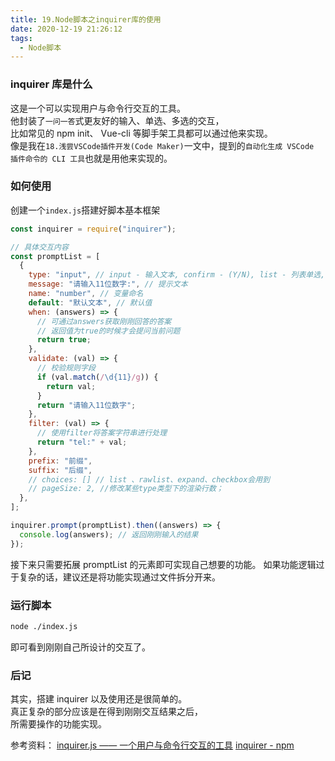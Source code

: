 ```yaml
---
title: 19.Node脚本之inquirer库的使用
date: 2020-12-19 21:26:12
tags:
  - Node脚本
---
```


### inquirer 库是什么

这是一个可以实现用户与命令行交互的工具。  
他封装了`一问一答`式更友好的输入、单选、多选的交互，  
比如常见的 npm init、 Vue-cli 等脚手架工具都可以通过他来实现。  
像是我在`18.浅尝VSCode插件开发(Code Maker)`一文中，提到的`自动化生成 VSCode 插件命令的 CLI 工具`也就是用他来实现的。

<!-- more -->

### 如何使用

创建一个`index.js`搭建好脚本基本框架

```js
const inquirer = require("inquirer");

// 具体交互内容
const promptList = [
  {
    type: "input", // input - 输入文本, confirm - (Y/N), list - 列表单选, rawlist - 输入数字单选列表, expand - key值快速选择列表, checkbox - 多选, password - 密文, editor - 编译器长文本
    message: "请输入11位数字:", // 提示文本
    name: "number", // 变量命名
    default: "默认文本", // 默认值
    when: (answers) => {
      // 可通过answers获取刚刚回答的答案
      // 返回值为true的时候才会提问当前问题
      return true;
    },
    validate: (val) => {
      // 校验规则字段
      if (val.match(/\d{11}/g)) {
        return val;
      }
      return "请输入11位数字";
    },
    filter: (val) => {
      // 使用filter将答案字符串进行处理
      return "tel:" + val;
    },
    prefix: "前缀",
    suffix: "后缀",
    // choices: [] // list 、rawlist、expand、checkbox会用到
    // pageSize: 2, //修改某些type类型下的渲染行数；
  },
];

inquirer.prompt(promptList).then((answers) => {
  console.log(answers); // 返回刚刚输入的结果
});
```

接下来只需要拓展 promptList 的元素即可实现自己想要的功能。
如果功能逻辑过于复杂的话，建议还是将功能实现通过文件拆分开来。

### 运行脚本

```bash
node ./index.js
```

即可看到刚刚自己所设计的交互了。

### 后记

其实，搭建 inquirer 以及使用还是很简单的。  
真正复杂的部分应该是在得到刚刚交互结果之后，  
所需要操作的功能实现。

参考资料：
[inquirer.js —— 一个用户与命令行交互的工具](https://blog.csdn.net/qq_26733915/article/details/80461257)
[inquirer - npm](https://www.npmjs.com/package/inquirer)
